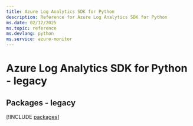 ```yaml
---
title: Azure Log Analytics SDK for Python
description: Reference for Azure Log Analytics SDK for Python
ms.date: 02/12/2025
ms.topic: reference
ms.devlang: python
ms.service: azure-monitor
---
```

# Azure Log Analytics SDK for Python - legacy
## Packages - legacy
[!INCLUDE [packages](log-analytics-index.md)]